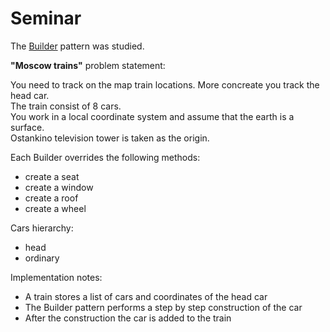 # Seminar

The [Builder](https://refactoring.guru/design-patterns/builder) pattern was studied.

**"Moscow trains"** problem statement:

You need to track on the map train locations. More concreate you track the head car.</br>
The train consist of 8 cars.</br>
You work in a local coordinate system and assume that the earth is a surface.</br>
Ostankino television tower is taken as the origin.

Each Builder overrides the following methods:
* create a seat
* create a window
* create a roof
* create a wheel

Cars hierarchy:
* head
* ordinary

Implementation notes:
* A train stores a list of cars and coordinates of the head car
* The Builder pattern performs a step by step construction of the car
* After the construction the car is added to the train
